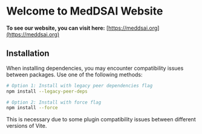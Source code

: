 
# Welcome to MedDSAI Website

**To see our website, you can visit here:** [https://meddsai.org](https://meddsai.org)

## Installation

When installing dependencies, you may encounter compatibility issues between packages. Use one of the following methods:

```bash
# Option 1: Install with legacy peer dependencies flag
npm install --legacy-peer-deps

# Option 2: Install with force flag
npm install --force
```

This is necessary due to some plugin compatibility issues between different versions of Vite.
